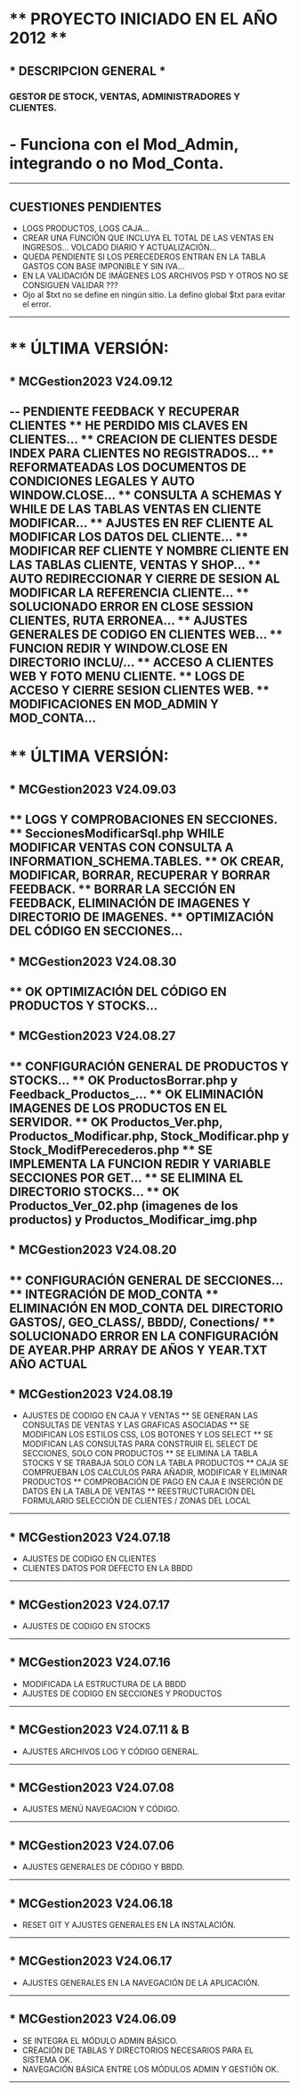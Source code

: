 # ** PROYECTO INICIADO EN EL AÑO 2012 **
## * DESCRIPCION GENERAL *
### GESTOR DE STOCK, VENTAS, ADMINISTRADORES Y CLIENTES.
# - Funciona con el Mod_Admin, integrando o no Mod_Conta.
----
## CUESTIONES PENDIENTES
  - LOGS PRODUCTOS, LOGS CAJA...
  - CREAR UNA FUNCIÓN QUE INCLUYA EL TOTAL DE LAS VENTAS EN INGRESOS... VOLCADO DIARIO Y ACTUALIZACIÓN...
  - QUEDA PENDIENTE SI LOS PERECEDEROS ENTRAN EN LA TABLA GASTOS CON BASE IMPONIBLE Y SIN IVA...
  - EN LA VALIDACIÓN DE IMÁGENES LOS ARCHIVOS PSD Y OTROS NO SE CONSIGUEN VALIDAR ???
  - Ojo al $txt no se define en ningún sitio. La defino global $txt para evitar el error.
----
# ** ÚLTIMA VERSIÓN:
## * MCGestion2023 V24.09.12
  -- PENDIENTE FEEDBACK Y RECUPERAR CLIENTES
  ** HE PERDIDO MIS CLAVES EN CLIENTES...
  ** CREACION DE CLIENTES DESDE INDEX PARA CLIENTES NO REGISTRADOS...
  ** REFORMATEADAS LOS DOCUMENTOS DE CONDICIONES LEGALES Y AUTO WINDOW.CLOSE...
  ** CONSULTA A SCHEMAS Y WHILE DE LAS TABLAS VENTAS EN CLIENTE MODIFICAR...
  ** AJUSTES EN REF CLIENTE AL MODIFICAR LOS DATOS DEL CLIENTE...
  ** MODIFICAR REF CLIENTE Y NOMBRE CLIENTE EN LAS TABLAS CLIENTE, VENTAS Y SHOP...
  ** AUTO REDIRECCIONAR Y CIERRE DE SESION AL MODIFICAR LA REFERENCIA CLIENTE...
  ** SOLUCIONADO ERROR EN CLOSE SESSION CLIENTES, RUTA ERRONEA...
  ** AJUSTES GENERALES DE CODIGO EN CLIENTES WEB...
  ** FUNCION REDIR Y WINDOW.CLOSE EN DIRECTORIO INCLU/...
  ** ACCESO A CLIENTES WEB Y FOTO MENU CLIENTE.
  ** LOGS DE ACCESO Y CIERRE SESION CLIENTES WEB.
  ** MODIFICACIONES EN MOD_ADMIN Y MOD_CONTA...
----
# ** ÚLTIMA VERSIÓN:
## * MCGestion2023 V24.09.03
  ** LOGS Y COMPROBACIONES EN SECCIONES.
  ** SeccionesModificarSql.php WHILE MODIFICAR VENTAS CON CONSULTA A INFORMATION_SCHEMA.TABLES.
  ** OK CREAR, MODIFICAR, BORRAR, RECUPERAR Y BORRAR FEEDBACK.
  ** BORRAR LA SECCIÓN EN FEEDBACK, ELIMINACIÓN DE IMAGENES Y DIRECTORIO DE IMAGENES.
  ** OPTIMIZACIÓN DEL CÓDIGO EN SECCIONES...
----
## * MCGestion2023 V24.08.30
  ** OK OPTIMIZACIÓN DEL CÓDIGO EN PRODUCTOS Y STOCKS...
----
## * MCGestion2023 V24.08.27
  ** CONFIGURACIÓN GENERAL DE PRODUCTOS Y STOCKS...
  ** OK ProductosBorrar.php y Feedback_Productos_...
  ** OK ELIMINACIÓN IMAGENES DE LOS PRODUCTOS EN EL SERVIDOR.
  ** OK Productos_Ver.php, Productos_Modificar.php, Stock_Modificar.php y Stock_ModifPerecederos.php
  ** SE IMPLEMENTA LA FUNCION REDIR Y VARIABLE SECCIONES POR GET...
  ** SE ELIMINA EL DIRECTORIO STOCKS...
  ** OK Productos_Ver_02.php (imagenes de los productos) y Productos_Modificar_img.php
----
## * MCGestion2023 V24.08.20
  ** CONFIGURACIÓN GENERAL DE SECCIONES...
  ** INTEGRACIÓN DE MOD_CONTA 
  ** ELIMINACIÓN EN MOD_CONTA DEL DIRECTORIO GASTOS/, GEO_CLASS/, BBDD/, Conections/
  ** SOLUCIONADO ERROR EN LA CONFIGURACIÓN DE AYEAR.PHP ARRAY DE AÑOS Y YEAR.TXT AÑO ACTUAL
----
## * MCGestion2023 V24.08.19
  - AJUSTES DE CODIGO EN CAJA Y VENTAS
  ** SE GENERAN LAS CONSULTAS DE VENTAS Y LAS GRAFICAS ASOCIADAS
  ** SE MODIFICAN LOS ESTILOS CSS, LOS BOTONES Y LOS SELECT
  ** SE MODIFICAN LAS CONSULTAS PARA CONSTRUIR EL SELECT DE SECCIONES, SOLO CON PRODUCTOS
  ** SE ELIMINA LA TABLA STOCKS Y SE TRABAJA SOLO CON LA TABLA PRODUCTOS
  ** CAJA SE COMPRUEBAN LOS CALCULOS PARA AÑADIR, MODIFICAR Y ELIMINAR PRODUCTOS
  ** COMPROBACIÓN DE PAGO EN CAJA E INSERCIÓN DE DATOS EN LA TABLA DE VENTAS
  ** REESTRUCTURACIÓN DEL FORMULARIO SELECCIÓN DE CLIENTES / ZONAS DEL LOCAL
----
## * MCGestion2023 V24.07.18
  - AJUSTES DE CODIGO EN CLIENTES
  - CLIENTES DATOS POR DEFECTO EN LA BBDD
----
## * MCGestion2023 V24.07.17
  - AJUSTES DE CODIGO EN STOCKS
----
## * MCGestion2023 V24.07.16
  - MODIFICADA LA ESTRUCTURA DE LA BBDD
  - AJUSTES DE CODIGO EN SECCIONES Y PRODUCTOS
----
## * MCGestion2023 V24.07.11 & B
  - AJUSTES ARCHIVOS LOG Y CÓDIGO GENERAL.
----
## * MCGestion2023 V24.07.08
  - AJUSTES MENÚ NAVEGACION Y CÓDIGO.
----
## * MCGestion2023 V24.07.06
  - AJUSTES GENERALES DE CÓDIGO Y BBDD.
----
## * MCGestion2023 V24.06.18
  - RESET GIT Y AJUSTES GENERALES EN LA INSTALACIÓN.
----
## * MCGestion2023 V24.06.17
  - AJUSTES GENERALES EN LA NAVEGACIÓN DE LA APLICACIÓN.
----
## * MCGestion2023 V24.06.09
  - SE INTEGRA EL MÓDULO ADMIN BÁSICO.
  - CREACIÓN DE TABLAS Y DIRECTORIOS NECESARIOS PARA EL SISTEMA OK.
  - NAVEGACIÓN BÁSICA ENTRE LOS MÓDULOS ADMIN Y GESTIÓN OK.
----
